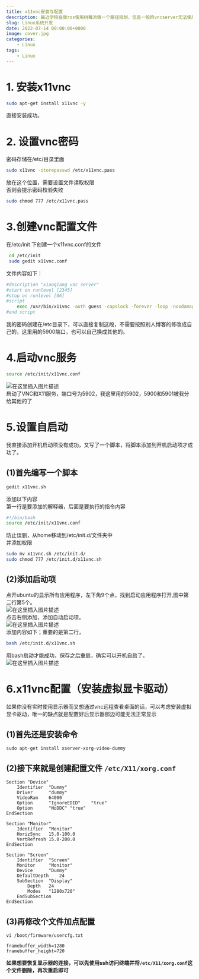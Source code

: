 ```yaml
---
title: x11vnc安装与配置
description: 最近学校在做ros使用树莓派做一个路径规划，但是一般的vncserver无法使用rviz可视化工具，所以选择了x11vnc这款工具。
slug: Linux系统开发
date: 2022-07-14 00:00:00+0000
image: cover.jpg
categories:
    - Linux
tags:
    - Linux
---
```





# 1. 安装x11vnc

```bash
sudo apt-get install x11vnc -y
```

直接安装成功。

# 2. 设置vnc密码

密码存储在/etc/目录里面

```bash
sudo x11vnc -storepasswd /etc/x11vnc.pass
```

放在这个位置，需要设置文件读取权限  
否则会提示密码校验失败

```bash
sudo chmod 777 /etc/x11vnc.pass
```

# 3.创建vnc配置文件

在/etc/init 下创建一个x11vnc.conf的文件

```bash
 cd /etc/init 
 sudo gedit x11vnc.conf
```

文件内容如下：

```bash
#description "xiaoqiang vnc server"
#start on runlevel [2345]
#stop on runlevel [06]
#script
    exec /usr/bin/x11vnc -auth guess -capslock -forever -loop -noxdamage -repeat -rfbauth /etc/x11vnc.pass -rfbport 5900 -shared
#end script
```

我的密码创建在/etc目录下，可以直接复制这段，不需要按照别人博客的修改成自己的，这里用的5900端口，也可以自己换成其他的。

# 4.启动vnc服务

```bash
source /etc/init/x11vnc.conf
```

![在这里插入图片描述](https://img-blog.csdnimg.cn/12b8d37ebfbb4160a7d50196cf3bd2b7.png)  
启动了VNC和X11服务，端口号为5902，我这里用的5902，5900和5901被我分给其他的了

# 5.设置自启动

我直接添加开机启动项没有成功，又写了一个脚本，将脚本添加到开机启动项才成功了。

## (1)首先编写一个脚本

```bash
gedit x11vnc.sh
```

添加以下内容  
第一行是要添加的解释器，后面是要执行的指令内容

```bash
#!/bin/bash
source /etc/init/x11vnc.conf
```

防止误删，从home移动到/etc/init.d/文件夹中  
并添加权限

```bash
sudo mv x11vnc.sh /etc/init.d/
sudo chmod 777 /etc/init.d/x11vnc.sh
```

## (2)添加启动项

点开ubuntu的显示所有应用程序，左下角9个点，找到启动应用程序打开,图中第二行第5个。  
![在这里插入图片描述](https://img-blog.csdnimg.cn/b1f7234307b64d9ca6844704a100a243.png)  
点击右侧添加，添加自动启动项。  
![在这里插入图片描述](https://img-blog.csdnimg.cn/fd2f7303980f4e7598e7f4ce6950ef20.png)  
添加内容如下；重要的是第二行，

```bash
bash /etc/init.d/x11vnc.sh
```

用bash启动才能成功，保存之后重启，确实可以开机自启了。  
![在这里插入图片描述](https://img-blog.csdnimg.cn/caa1005977844d8baffbba60e7d6ea93.png)

# 6.x11vnc配置（安装虚拟显卡驱动）

如果你没有实时使用显示器而又想通过vnc远程查看桌面的话，可以考虑安装虚拟显卡驱动，唯一的缺点就是配置好后显示器那边可能无法正常显示

## (1)首先还是安装命令

```
sudo apt-get install xserver-xorg-video-dummy
```
## (2)接下来就是创建配置文件 `/etc/X11/xorg.conf`

```
Section "Device"
    Identifier  "Dummy"
    Driver      "dummy"
    VideoRam    64000
    Option      "IgnoreEDID"    "true"
    Option      "NoDDC" "true"
EndSection

Section "Monitor"
    Identifier  "Monitor"
    HorizSync   15.0-100.0
    VertRefresh 15.0-200.0
EndSection

Section "Screen"
    Identifier  "Screen"
    Monitor     "Monitor"
    Device      "Dummy"
    DefaultDepth    24
    SubSection  "Display"
        Depth   24
        Modes   "1280x720"
    EndSubSection
EndSection
```

## (3)再修改个文件加点配置

```
vi /boot/firmware/usercfg.txt
```

```
framebuffer_width=1280
framebuffer_height=720
```

**如果想要恢复显示器的连接，可以先使用ssh访问终端并将`/etc/X11/xorg.conf`这个文件删除，再次重启即可**
